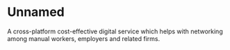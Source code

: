 # Unnamed
A cross-platform cost-effective digital service which helps with networking among manual workers, employers and related firms.

